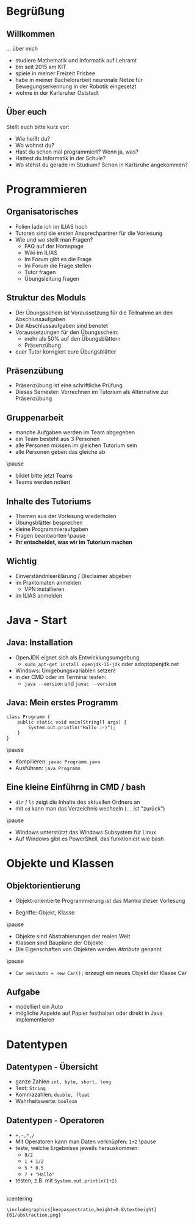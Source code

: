 # Begrüßung

## Willkommen

... über mich

- studiere Mathematik und Informatik auf Lehramt
- bin seit 2015 am KIT
- spiele in meiner Freizeit Frisbee
- habe in meiner Bachelorarbeit neuronale Netze für Bewegungserkennung in der Robotik eingesetzt
- wohne in der Karlsruher Oststadt

## Über euch

Stellt euch bitte kurz vor:

- Wie heißt du?
- Wo wohnst du?
- Hast du schon mal programmiert? Wenn ja, was?
- Hattest du Informatik in der Schule?
- Wo stehst du gerade im Studium? Schon in Karlsruhe angekommen?

# Programmieren

## Organisatorisches

- Folien lade ich im ILIAS hoch
- Tutoren sind die ersten Ansprechpartner für die Vorlesung
- Wie und wo stellt man Fragen?
    - FAQ auf der Homepage
    - Wiki im ILIAS
    - Im Forum gibt es die Frage
    - Im Forum die Frage stellen
    - Tutor fragen
    - Übungsleitung fragen

## Struktur des Moduls

- Der Übungsschein ist Voraussetzung für die Teilnahme an den Abschlussaufgaben
- Die Abschlussaufgaben sind benotet
- Voraussetzungen für den Übungsschein:
    - mehr als 50% auf den Übungsblättern
    - Präsenzübung
- euer Tutor korrigiert eure Übungsblätter

## Präsenzübung

- Präsenzübung ist eine schriftliche Prüfung
- Dieses Semester: Vorrechnen im Tutorium als Alternative zur Präsenzübung

## Gruppenarbeit

- manche Aufgaben werden im Team abgegeben
- ein Team besteht aus 3 Personen
- alle Personen müssen im gleichen Tutorium sein
- alle Personen geben das gleiche ab

\pause

- bildet bitte jetzt Teams
- Teams werden notiert

## Inhalte des Tutoriums

- Themen aus der Vorlesung wiederholen
- Übungsblätter besprechen
- kleine Programmieraufgaben
- Fragen beantworten
\pause
- __Ihr entscheidet, was wir im Tutorium machen__

## Wichtig

- Einverständniserklärung / Disclaimer abgeben
- im Praktomaten anmelden
    - VPN installieren
- im ILIAS anmelden

# Java - Start

## Java: Installation

- OpenJDK eignet sich als Entwicklungsumgebung
    - `sudo apt-get install openjdk-11-jdk` oder adoptopenjdk.net
- Windows: Umgebungsvariablen setzen!
- in der CMD oder im Terminal testen:
    - `java --version` und `javac --version`

## Java: Mein erstes Programm

~~~{.java}
class Programm {
    public static void main(String[] args) {
        System.out.println("Hallo :-)");
    }
}
~~~

\pause

- Kompilieren: `javac Programm.java`
- Ausführen: `java Programm`

## Eine kleine Einführng in CMD / bash

- `dir` / `ls` zeigt die Inhalte des aktuellen Ordners an
- mit `cd` kann man das Verzeichnis wechseln (`..` ist "zurück")

\pause

- Windows unterstützt das Windows Subsystem für Linux
- Auf Windows gibt es PowerShell, das funktioniert wie bash

# Objekte und Klassen

## Objektorientierung

- Objekt-orientierte Programmierung ist das Mantra dieser Vorlesung

- Begriffe: Objekt, Klasse

\pause

- Objekte sind Abstrahierungen der realen Welt
- Klassen sind Baupläne der Objekte
- Die Eigenschaften von Objekten werden _Attribute_ genannt

\pause

- `Car meinAuto = new Car();` erzeugt ein neues Objekt der Klasse Car

## Aufgabe

- modelliert ein Auto
- mögliche Aspekte auf Papier festhalten oder direkt in Java implementieren

# Datentypen

## Datentypen - Übersicht

- ganze Zahlen `int, byte, short, long`
- Text: `String`
- Kommazahlen: `double, float`
- Wahrheitswerte: `boolean`

## Datentypen - Operatoren

- `+,-,*,/`
- Mit Operatoren kann man Daten verknüpfen: `1+2`
\pause
- teste, welche Ergebnisse jeweils herauskommen:
    - `9/2`
    - `1 + 1/2`
    - `5 * 0.5`
    - `7 + "Hallo"`
- testen, z.B. mit `System.out.println(1+2)`

##

\centering

~~~{=latex}
\includegraphics[keepaspectratio,height=0.8\textheight]{01/abstraction.png}
~~~

<!---![xkcd: Abstraction](01/abstraction.png){height=80%,keepaspectratio}-->
